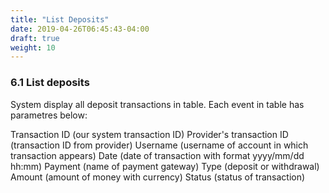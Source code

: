 ```yaml
---
title: "List Deposits"
date: 2019-04-26T06:45:43-04:00
draft: true
weight: 10
---
```


### 6.1 List deposits

System display all deposit transactions in table. Each event in table has parametres below:

Transaction ID (our system transaction ID)
Provider's transaction ID (transaction ID from provider)
Username (username of account in which transaction appears)
Date (date of transaction with format yyyy/mm/dd hh:mm)
Payment (name of payment gateway)
Type (deposit or withdrawal)
Amount (amount of money with currency)
Status (status of transaction)
